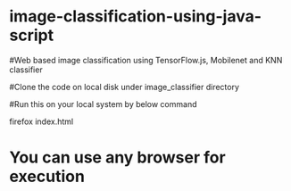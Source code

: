 # image-classification-using-java-script
#Web based image classification using TensorFlow.js, Mobilenet and KNN classifier

#Clone the code on local disk under image_classifier directory

#Run this on your local system by below command 

firefox index.html

# You can use any browser for execution 
